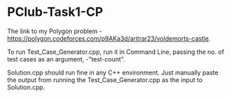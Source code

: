 # PClub-Task1-CP
The link to my Polygon problem - https://polygon.codeforces.com/p9AKa3d/aritrar23/voldemorts-castle.

To run Test_Case_Generator.cpp, run it in Command Line, passing the no. of test cases as an argument, -"test-count".

Solution.cpp should run fine in any C++ environment. Just manually paste the output from running the Test_Case_Generator.cpp as the input to Solution.cpp.

